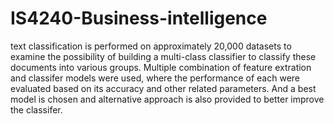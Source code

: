 # IS4240-Business-intelligence
 text classification is performed on approximately 20,000 datasets to examine the possibility of building a multi-class classifier to classify these documents into various groups. Multiple combination of feature extration and classifer models were used, where the performance of each were evaluated based on its accuracy and other related parameters. And a best model is chosen and alternative approach is also provided to better improve the classifer.
